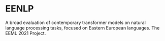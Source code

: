 # EENLP
A broad evaluation of contemporary transformer models on natural language processing tasks, focused on Eastern European languages. The EEML 2021 Project.
